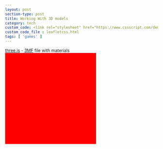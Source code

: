 ```yaml
---
layout: post
section-type: post
title: Working With 3D models
category: tech
custom_code: <link rel="stylesheet" href="https://www.cssscript.com/demo/gallery-lightbox-mk/mklb/css/mklb.css"/><link rel="stylesheet" href="https://unpkg.com/leaflet@1.7.1/dist/leaflet.css" integrity="sha512-xodZBNTC5n17Xt2atTPuE1HxjVMSvLVW9ocqUKLsCC5CXdbqCmblAshOMAS6/keqq/sMZMZ19scR4PsZChSR7A==" crossorigin=""/><script src="https://unpkg.com/leaflet@1.7.1/dist/leaflet.js" integrity="sha512-XQoYMqMTK8LvdxXYG3nZ448hOEQiglfqkJs1NOQV44cWnUrBc8PkAOcXy20w0vlaXaVUearIOBhiXZ5V3ynxwA==" crossorigin=""></script>
custom_code_file : leafletcss.html
tags: [ 'games' ]
---
```

<div id="info">
			<a href="https://threejs.org" target="_blank" rel="noopener">three.js</a> -
			<a href="http://3mf.io" target="_blank" rel="noopener">3MF</a> file with materials
		</div>
<div id="canvas"></div>

<script src="../build/three.js"></script>

<div id="scene3d" style="width:300px; height:300px; background:red"></div>

<script>


var scene3d = document.getElementById("scene3d");
var CANVAS_WIDTH = 300;
var CANVAS_HEIGHT = 300;

// SCENE

scene = new THREE.Scene();

// CAMERA 

camera = new THREE.PerspectiveCamera(45, CANVAS_WIDTH / CANVAS_HEIGHT, 0.1, 100);
camera.position.x = 17;
camera.position.y = 12;
camera.position.z = 13;
camera.lookAt(scene.position);

// RENDERER

renderer = new THREE.WebGLRenderer();
renderer.setClearColor(0x000, 1.0);
renderer.setSize(CANVAS_WIDTH, CANVAS_HEIGHT);

// GEOMETRY & MATERIALS

var cubeGeometry = new THREE.BoxGeometry(3, 3, 3);
var cubeMaterial = new THREE.MeshLambertMaterial({color: 0xff55ff});
var cube = new THREE.Mesh(cubeGeometry, cubeMaterial);
scene.add(cube);
cube.position.z = 4;

var ballGeometry = new THREE.SphereGeometry(3, 16, 16);
var ballMaterial = new THREE.MeshPhongMaterial({color: 0x33aaff});
var ball = new THREE.Mesh(ballGeometry, ballMaterial);
scene.add(ball);
ball.position.z = -5;

var floorGeometry = new THREE.BoxGeometry(30, 1, 30);
var floorMaterial = new THREE.MeshBasicMaterial({color: 0x656587});
var floor = new THREE.Mesh(floorGeometry, floorMaterial);
scene.add(floor);
floor.position.y = -3;
floor.receiveShadow = true;

// LIGHT

var spot1 = new THREE.SpotLight(0xffffff);
spot1.position.set(10, 100, -50);
scene.add(spot1);

// FINISH SCENE SETUP

// document.body.appendChild(scene3d.domElement);
scene3d.appendChild(renderer.domElement);
renderer.render(scene, camera);


</script>

<script type="module">

			import * as THREE from '../build/three.module.js';

			import { OrbitControls } from './jsm/controls/OrbitControls.js';
			import { ThreeMFLoader } from './jsm/loaders/3MFLoader.js';

			let camera, scene, renderer;

			init();

			function init() {

				scene = new THREE.Scene();
				scene.background = new THREE.Color( 0xa0a0a0 );
				scene.fog = new THREE.Fog( 0xa0a0a0, 10, 500 );

				camera = new THREE.PerspectiveCamera( 35, window.innerWidth / window.innerHeight, 1, 500 );
				camera.position.set( - 50, 40, 50 );
				scene.add( camera );

				//

				const hemiLight = new THREE.HemisphereLight( 0xffffff, 0x444444 );
				hemiLight.position.set( 0, 100, 0 );
				scene.add( hemiLight );

				const dirLight = new THREE.DirectionalLight( 0xffffff );
				dirLight.position.set( - 0, 40, 50 );
				dirLight.castShadow = true;
				dirLight.shadow.camera.top = 50;
				dirLight.shadow.camera.bottom = - 25;
				dirLight.shadow.camera.left = - 25;
				dirLight.shadow.camera.right = 25;
				dirLight.shadow.camera.near = 0.1;
				dirLight.shadow.camera.far = 200;
				dirLight.shadow.mapSize.set( 1024, 1024 );
				scene.add( dirLight );

				// scene.add( new THREE.CameraHelper( dirLight.shadow.camera ) );

				//

				const manager = new THREE.LoadingManager();

				const loader = new ThreeMFLoader( manager );
				loader.load( './models/3mf/truck.3mf', function ( object ) {

					object.quaternion.setFromEuler( new THREE.Euler( - Math.PI / 2, 0, 0 ) ); 	// z-up conversion

					object.traverse( function ( child ) {

						child.castShadow = true;

					} );

					scene.add( object );

				} );

				//

				manager.onLoad = function () {

					render();

				};

				//

				const ground = new THREE.Mesh( new THREE.PlaneGeometry( 1000, 1000 ), new THREE.MeshPhongMaterial( { color: 0x999999, depthWrite: false } ) );
				ground.rotation.x = - Math.PI / 2;
				ground.position.y = 11;
				ground.receiveShadow = true;
				scene.add( ground );

				//

				renderer = new THREE.WebGLRenderer( { antialias: true } );
				renderer.setPixelRatio( window.devicePixelRatio );
				renderer.setSize( window.innerWidth, window.innerHeight );
				renderer.outputEncoding = THREE.sRGBEncoding;
				renderer.shadowMap.enabled = true;
				renderer.shadowMap.type = THREE.PCFSoftShadowMap;
				document.body.appendChild( renderer.domElement );

				//

				const controls = new OrbitControls( camera, renderer.domElement );
				controls.addEventListener( 'change', render );
				controls.minDistance = 50;
				controls.maxDistance = 200;
				controls.enablePan = false;
				controls.target.set( 0, 20, 0 );
				controls.update();

				window.addEventListener( 'resize', onWindowResize );

				render();

			}

			function onWindowResize() {

				camera.aspect = window.innerWidth / window.innerHeight;
				camera.updateProjectionMatrix();

				renderer.setSize( window.innerWidth, window.innerHeight );

				render();

			}

			function render() {

				renderer.render( scene, camera );

			}

		</script>
